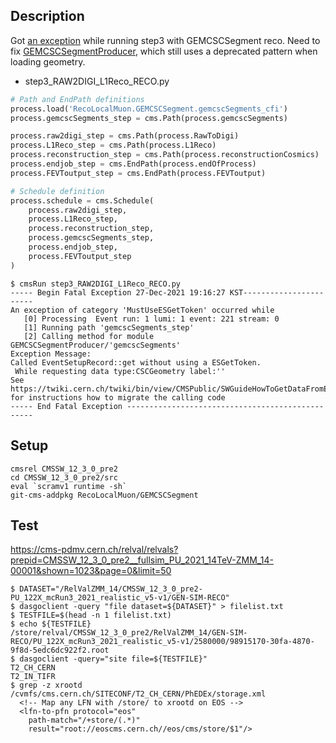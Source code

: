 ## Description
Got [an exception](https://github.com/cms-sw/cmssw/blob/master/FWCore/Framework/src/EventSetupRecord.cc#L134-L140) while running step3 with GEMCSCSegment reco. Need to fix [GEMCSCSegmentProducer](https://github.com/cms-sw/cmssw/blob/master/RecoLocalMuon/GEMCSCSegment/plugins/GEMCSCSegmentProducer.cc#L39-L46), which still uses a deprecated pattern when loading geometry. 

* step3_RAW2DIGI_L1Reco_RECO.py
```python
# Path and EndPath definitions
process.load('RecoLocalMuon.GEMCSCSegment.gemcscSegments_cfi')
process.gemcscSegments_step = cms.Path(process.gemcscSegments)

process.raw2digi_step = cms.Path(process.RawToDigi)
process.L1Reco_step = cms.Path(process.L1Reco)
process.reconstruction_step = cms.Path(process.reconstructionCosmics)
process.endjob_step = cms.EndPath(process.endOfProcess)
process.FEVToutput_step = cms.EndPath(process.FEVToutput)

# Schedule definition
process.schedule = cms.Schedule(
    process.raw2digi_step,
    process.L1Reco_step,
    process.reconstruction_step,
    process.gemcscSegments_step,
    process.endjob_step,
    process.FEVToutput_step
)
```

```console
$ cmsRun step3_RAW2DIGI_L1Reco_RECO.py
----- Begin Fatal Exception 27-Dec-2021 19:16:27 KST-----------------------
An exception of category 'MustUseESGetToken' occurred while
   [0] Processing  Event run: 1 lumi: 1 event: 221 stream: 0
   [1] Running path 'gemcscSegments_step'
   [2] Calling method for module GEMCSCSegmentProducer/'gemcscSegments'
Exception Message:
Called EventSetupRecord::get without using a ESGetToken.
 While requesting data type:CSCGeometry label:''
See https://twiki.cern.ch/twiki/bin/view/CMSPublic/SWGuideHowToGetDataFromES
for instructions how to migrate the calling code
----- End Fatal Exception -------------------------------------------------
```

## Setup
```console
cmsrel CMSSW_12_3_0_pre2
cd CMSSW_12_3_0_pre2/src
eval `scramv1 runtime -sh`
git-cms-addpkg RecoLocalMuon/GEMCSCSegment
```

## Test
https://cms-pdmv.cern.ch/relval/relvals?prepid=CMSSW_12_3_0_pre2__fullsim_PU_2021_14TeV-ZMM_14-00001&shown=1023&page=0&limit=50

```console
$ DATASET="/RelValZMM_14/CMSSW_12_3_0_pre2-PU_122X_mcRun3_2021_realistic_v5-v1/GEN-SIM-RECO"
$ dasgoclient -query "file dataset=${DATASET}" > filelist.txt
$ TESTFILE=$(head -n 1 filelist.txt) 
$ echo ${TESTFILE}
/store/relval/CMSSW_12_3_0_pre2/RelValZMM_14/GEN-SIM-RECO/PU_122X_mcRun3_2021_realistic_v5-v1/2580000/98915170-30fa-4870-9f8d-5edc6dc922f2.root
$ dasgoclient -query="site file=${TESTFILE}"
T2_CH_CERN
T2_IN_TIFR
$ grep -z xrootd /cvmfs/cms.cern.ch/SITECONF/T2_CH_CERN/PhEDEx/storage.xml
  <!-- Map any LFN with /store/ to xrootd on EOS -->
  <lfn-to-pfn protocol="eos"
    path-match="/+store/(.*)"
    result="root://eoscms.cern.ch//eos/cms/store/$1"/>
```
